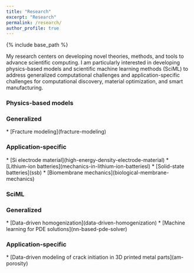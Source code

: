 ```yaml
---
title: "Research"
excerpt: "Research"
permalink: /research/
author_profile: true
---
```


{% include base_path %}

My research centers on developing novel theories, methods, and tools to advance scientific computing. I am particularly interested in developing physics-based models and scientific machine learning methods (SciML) to address generalized computational challenges and application-specific challenges for computational discovery, material optimization, and smart manufacturing. 

<h3>Physics-based models </h3>
<h3>Generalized </h3>
* [Fracture modeling](fracture-modeling)
<h3>Application-specific </h3>
* [Si electrode material](high-energy-density-electrode-material)
* [Lithium-ion batteries](mechanics-in-lithium-ion-batteriesl)
* [Solid-state batteries](ssb)
* [Biomembrane mechanics](biological-membrane-mechanics)

<h3>SciML</h3>
<h3>Generalized </h3>
* [Data-driven homogenization](data-driven-homogenization)
* [Machine learning for PDE solutions](nn-based-pde-solver)
<h3>Application-specific </h3>
* [Data-driven modeling of crack initiation in 3D printed metal parts](am-porosity)

